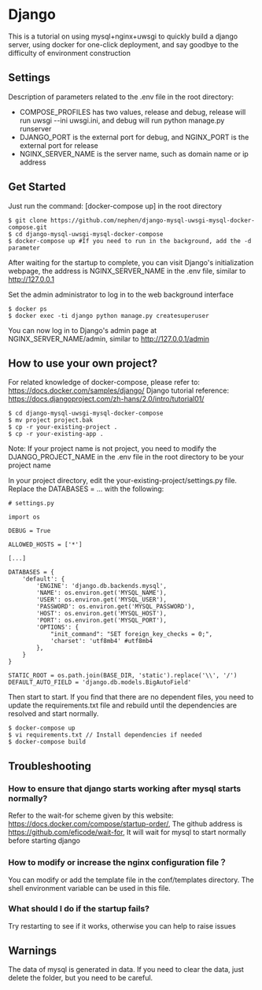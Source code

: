# Django
This is a tutorial on using mysql+nginx+uwsgi to quickly build a django server, using docker for one-click deployment, and say goodbye to the difficulty of environment construction

## Settings
Description of parameters related to the .env file in the root directory:
- COMPOSE_PROFILES has two values, release and debug, release will run uwsgi --ini uwsgi.ini, and debug will run python manage.py runserver
- DJANGO_PORT is the external port for debug, and NGINX_PORT is the external port for release
- NGINX_SERVER_NAME is the server name, such as domain name or ip address

## Get Started
Just run the command: [docker-compose up] in the root directory
```
$ git clone https://github.com/nephen/django-mysql-uwsgi-mysql-docker-compose.git
$ cd django-mysql-uwsgi-mysql-docker-compose
$ docker-compose up #If you need to run in the background, add the -d parameter
```
After waiting for the startup to complete, you can visit Django's initialization webpage, the address is NGINX_SERVER_NAME in the .env file, similar to http://127.0.0.1

Set the admin administrator to log in to the web background interface
```
$ docker ps
$ docker exec -ti django python manage.py createsuperuser
```
You can now log in to Django's admin page at NGINX_SERVER_NAME/admin, similar to http://127.0.0.1/admin

## How to use your own project?
For related knowledge of docker-compose, please refer to: https://docs.docker.com/samples/django/
Django tutorial reference: https://docs.djangoproject.com/zh-hans/2.0/intro/tutorial01/
```
$ cd django-mysql-uwsgi-mysql-docker-compose
$ mv project project.bak
$ cp -r your-existing-project .
$ cp -r your-existing-app .
```
Note: If your project name is not project, you need to modify the DJANGO_PROJECT_NAME in the .env file in the root directory to be your project name

In your project directory, edit the your-existing-project/settings.py file.
Replace the DATABASES = ... with the following:
```
# settings.py
   
import os
   
DEBUG = True

ALLOWED_HOSTS = ['*']

[...]

DATABASES = {
    'default': {
        'ENGINE': 'django.db.backends.mysql',
        'NAME': os.environ.get('MYSQL_NAME'),
        'USER': os.environ.get('MYSQL_USER'),
        'PASSWORD': os.environ.get('MYSQL_PASSWORD'),
        'HOST': os.environ.get('MYSQL_HOST'),
        'PORT': os.environ.get('MYSQL_PORT'),
        'OPTIONS': {
            "init_command": "SET foreign_key_checks = 0;",
            'charset': 'utf8mb4' #utf8mb4
        },
    }
}

STATIC_ROOT = os.path.join(BASE_DIR, 'static').replace('\\', '/')
DEFAULT_AUTO_FIELD = 'django.db.models.BigAutoField'
```

Then start to start. If you find that there are no dependent files, you need to update the requirements.txt file and rebuild until the dependencies are resolved and start normally.
```
$ docker-compose up
$ vi requirements.txt // Install dependencies if needed
$ docker-compose build
```

## Troubleshooting
### How to ensure that django starts working after mysql starts normally?
Refer to the wait-for scheme given by this website: https://docs.docker.com/compose/startup-order/, The github address is https://github.com/eficode/wait-for, It will wait for mysql to start normally before starting django

### How to modify or increase the nginx configuration file？
You can modify or add the template file in the conf/templates directory. The shell environment variable can be used in this file.

### What should I do if the startup fails?
Try restarting to see if it works, otherwise you can help to raise issues

## Warnings
The data of mysql is generated in data. If you need to clear the data, just delete the folder, but you need to be careful.
